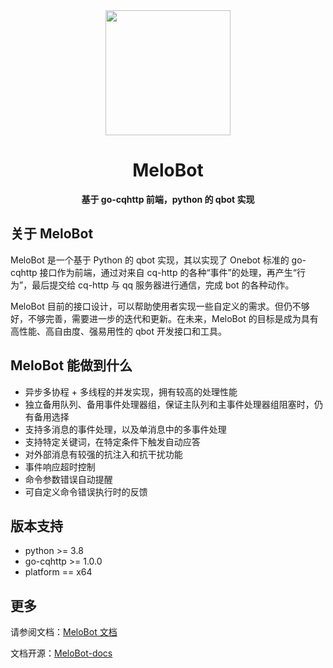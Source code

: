<div align="center">
<img width=200 src="https://proj.glowmem.com/MeloBot/images/icon.png" />
<h1>MeloBot</h1>
<p><strong>基于 go-cqhttp 前端，python 的 qbot 实现</strong></p>
</div>

## 关于 MeloBot

MeloBot 是一个基于 Python 的 qbot 实现，其以实现了 Onebot 标准的 go-cqhttp 接口作为前端，通过对来自 cq-http 的各种“事件”的处理，再产生“行为”，最后提交给 cq-http 与 qq 服务器进行通信，完成 bot 的各种动作。

MeloBot 目前的接口设计，可以帮助使用者实现一些自定义的需求。但仍不够好，不够完善，需要进一步的迭代和更新。在未来，MeloBot 的目标是成为具有高性能、高自由度、强易用性的 qbot 开发接口和工具。

## MeloBot 能做到什么
- 异步多协程 + 多线程的并发实现，拥有较高的处理性能
- 独立备用队列、备用事件处理器组，保证主队列和主事件处理器组阻塞时，仍有备用选择
- 支持多消息的事件处理，以及单消息中的多事件处理
- 支持特定关键词，在特定条件下触发自动应答
- 对外部消息有较强的抗注入和抗干扰功能
- 事件响应超时控制
- 命令参数错误自动提醒
- 可自定义命令错误执行时的反馈

## 版本支持
- python >= 3.8
- go-cqhttp >= 1.0.0
- platform == x64

## 更多
请参阅文档：[MeloBot 文档](https://proj.glowmem.com/MeloBot/)

文档开源：[MeloBot-docs](https://github.com/AiCorein/Qbot-MeloBot-docs)